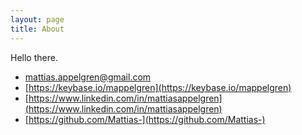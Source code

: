 ```yaml
---
layout: page
title: About
---
```


Hello there.

* [mattias.appelgren@gmail.com](mailto:mattias.appelgren@gmail.com)
* [https://keybase.io/mappelgren](https://keybase.io/mappelgren)
* [https://www.linkedin.com/in/mattiasappelgren](https://www.linkedin.com/in/mattiasappelgren)
* [https://github.com/Mattias-](https://github.com/Mattias-)
